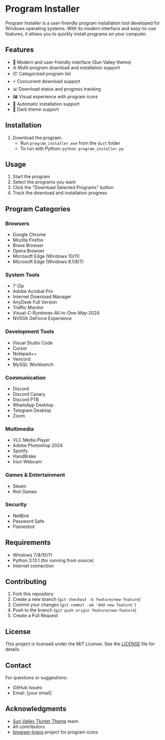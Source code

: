# Program Installer

Program Installer is a user-friendly program installation tool developed for Windows operating systems. With its modern interface and easy-to-use features, it allows you to quickly install programs on your computer.

## Features

- 🎨 Modern and user-friendly interface (Sun Valley theme)
- 🌐 Multi-program download and installation support
- 📦 Categorized program list
- ⚡ Concurrent download support
- 📊 Download status and progress tracking
- 🖼️ Visual experience with program icons
- 🔄 Automatic installation support
- 🌙 Dark theme support

## Installation

1. Download the program:
   - Run `program_installer.exe` from the `dist` folder
   - To run with Python: `python program_installer.py`

## Usage

1. Start the program
2. Select the programs you want
3. Click the "Download Selected Programs" button
4. Track the download and installation progress

## Program Categories

### Browsers
- Google Chrome
- Mozilla Firefox
- Brave Browser
- Opera Browser
- Microsoft Edge (Windows 10/11)
- Microsoft Edge (Windows 8.1/8/7)

### System Tools
- 7-Zip
- Adobe Acrobat Pro
- Internet Download Manager
- AnyDesk Full Version
- Traffic Monitor
- Visual-C-Runtimes-All-in-One-May-2024
- NVIDIA GeForce Experience

### Development Tools
- Visual Studio Code
- Cursor
- Notepad++
- Vencord
- MySQL Workbench

### Communication
- Discord
- Discord Canary
- Discord PTB
- WhatsApp Desktop
- Telegram Desktop
- Zoom

### Multimedia
- VLC Media Player
- Adobe Photoshop 2024
- Spotify
- HandBrake
- Iriun Webcam

### Games & Entertainment
- Steam
- Riot Games

### Security
- NetBird
- Password Safe
- Flameshot

## Requirements

- Windows 7/8/10/11
- Python 3.13.1 (for running from source)
- Internet connection

## Contributing

1. Fork this repository
2. Create a new branch (`git checkout -b feature/new-feature`)
3. Commit your changes (`git commit -am 'Add new feature'`)
4. Push to the branch (`git push origin feature/new-feature`)
5. Create a Pull Request

## License

This project is licensed under the MIT License. See the [LICENSE](LICENSE) file for details.

## Contact

For questions or suggestions:
- GitHub Issues
- Email: [your email]

## Acknowledgments

- [Sun Valley Tkinter Theme](https://github.com/rdbende/Sun-Valley-ttk-theme) team
- All contributors
- [browser-logos](https://github.com/alrra/browser-logos) project for program icons 